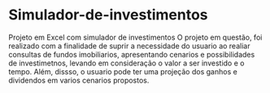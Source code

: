 # Simulador-de-investimentos
Projeto em Excel com simulador de investimentos
O projeto em questão, foi realizado com a finalidade de suprir a necessidade do usuario ao realiar consultas de fundos imobiliarios, apresentando cenarios e possibilidades de investimetnos, levando em consideração o valor a ser investido e o tempo. Além, dissso, o usuario pode ter uma projeção dos ganhos e dividendos em varios cenarios propostos. 

